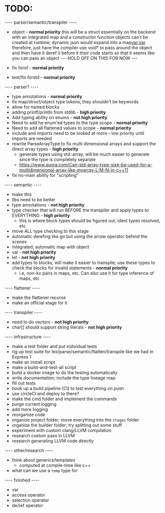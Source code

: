 # TODO:

---- parser/semantic/transpiler ----

- object - **normal priority**
  this will be a struct essentially on the backend with an integrated map and a constructor function
  objects can't be created at runtime; dynamic json would expand into a map<var:var>
  therefore, just have the compiler use void\* to pass around the object and then have it deref it before it
  their code starts so that it seems like you can pass an object
  --- HOLD OFF ON THIS FOR NOW ---

- fix forof - **normal priority**
- test/fix forstd - **normal priority**

---- parser? ----

- type annotations - **normal priority**
- fix map/struct/object type tokens; they shouldn't be keywords
- allow for named blocks
- adding printf/println from stdlib - **high priority**
- Add typing ability on enums - **not high priority**
- Need to add he enum'ed types to the type scope - **normal priority**
- Need to add all flattened values to scope - **normal priority**
- include and imports need to be looked at more - low priority until imports are needed
- rewrite ParseArrayType to fix multi dimensional arrays and support the direct array types - **high priority**
  - generate types using std::array, will be much easier to generate since the type is completely separate
  - https://www.quora.com/Can-std-array-type-size-be-used-for-a-multidimensional-array-like-myarray-L-M-N-in-c++11
- fix no-main ability for "scripting"

---- semantic ----

- make this
- libs need to be better
- type annotations - **not high priority**
- type checker that will run BEFORE the transpiler and apply types to EVERYTHING - **high priority**
  - this is where block types should be figured out, ident types resolved, etc
- move ALL type checking to this stage
- automatic derefing like go but using the arrow operator behind the scenes
- integrated, automatic map with object
- val - **not high priority**
- let - **not high priority**
- add types to blocks, will make it easier to transpile; use these types to check the blocks for invalid statements - **normal priority**
  - i.e, non-kv pairs in maps, etc. Can also use it for type inference of maps, etc

---- flattener ----

- make the flattener recurse
- make an official stage for it

---- transpiler ----

- need to do vectors - **not high priority**
- char[] should support string literals - **not high priority**

---- infrastructure ----

- make a test folder and put individual tests
- rig up test suite for lex/parse/semantic/flatten/transpile like we had in Express 1
- make an install script
- make a build-and-test-all script
- build a docker image to do the testing automatically
- write documentation; include the type lineage map
- fill out tests
- hook up a build pipeline (CI) to test everything on push
- use circleCI and deploy to there?
- make the cmd folder and implement the commands
- purge current logging
- add more logging
- reorganize code
- organize project folder; move everything into the `stages` folder
- organize the builder folder; try splitting out some stuff
- experiment with custom clang/LLVM compilation
- research custom pass in LLVM
- research generating LLVM code directly

---- other/research ----

- think about generics/templates
  - computed at compile-time like c++
- what can we use a `temp` type for

---- finished ----

- var
- access operator
- selection operator
- de/ref operator
